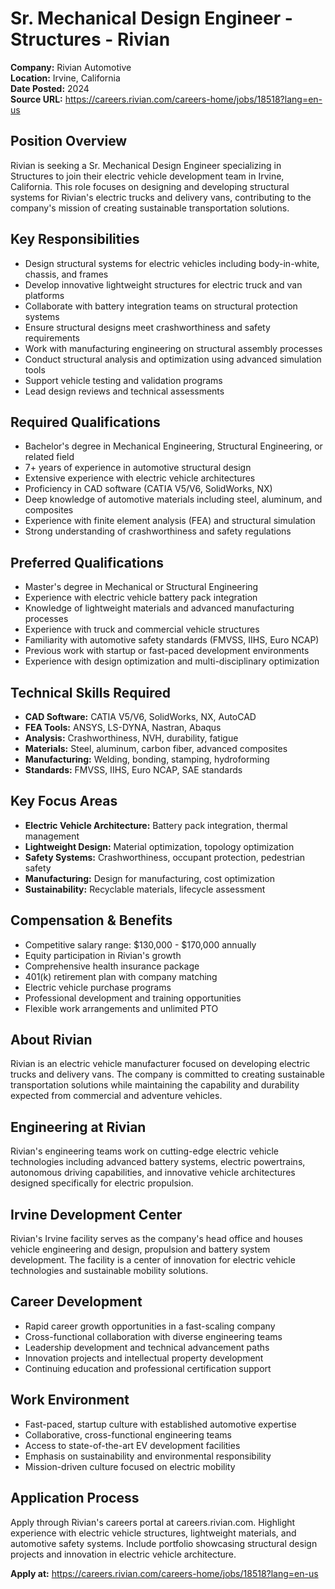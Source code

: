 # Sr. Mechanical Design Engineer - Structures - Rivian

**Company:** Rivian Automotive  
**Location:** Irvine, California  
**Date Posted:** 2024  
**Source URL:** https://careers.rivian.com/careers-home/jobs/18518?lang=en-us

## Position Overview

Rivian is seeking a Sr. Mechanical Design Engineer specializing in Structures to join their electric vehicle development team in Irvine, California. This role focuses on designing and developing structural systems for Rivian's electric trucks and delivery vans, contributing to the company's mission of creating sustainable transportation solutions.

## Key Responsibilities

- Design structural systems for electric vehicles including body-in-white, chassis, and frames
- Develop innovative lightweight structures for electric truck and van platforms
- Collaborate with battery integration teams on structural protection systems
- Ensure structural designs meet crashworthiness and safety requirements
- Work with manufacturing engineering on structural assembly processes
- Conduct structural analysis and optimization using advanced simulation tools
- Support vehicle testing and validation programs
- Lead design reviews and technical assessments

## Required Qualifications

- Bachelor's degree in Mechanical Engineering, Structural Engineering, or related field
- 7+ years of experience in automotive structural design
- Extensive experience with electric vehicle architectures
- Proficiency in CAD software (CATIA V5/V6, SolidWorks, NX)
- Deep knowledge of automotive materials including steel, aluminum, and composites
- Experience with finite element analysis (FEA) and structural simulation
- Strong understanding of crashworthiness and safety regulations

## Preferred Qualifications

- Master's degree in Mechanical or Structural Engineering
- Experience with electric vehicle battery pack integration
- Knowledge of lightweight materials and advanced manufacturing processes
- Experience with truck and commercial vehicle structures
- Familiarity with automotive safety standards (FMVSS, IIHS, Euro NCAP)
- Previous work with startup or fast-paced development environments
- Experience with design optimization and multi-disciplinary optimization

## Technical Skills Required

- **CAD Software:** CATIA V5/V6, SolidWorks, NX, AutoCAD
- **FEA Tools:** ANSYS, LS-DYNA, Nastran, Abaqus
- **Analysis:** Crashworthiness, NVH, durability, fatigue
- **Materials:** Steel, aluminum, carbon fiber, advanced composites
- **Manufacturing:** Welding, bonding, stamping, hydroforming
- **Standards:** FMVSS, IIHS, Euro NCAP, SAE standards

## Key Focus Areas

- **Electric Vehicle Architecture:** Battery pack integration, thermal management
- **Lightweight Design:** Material optimization, topology optimization
- **Safety Systems:** Crashworthiness, occupant protection, pedestrian safety
- **Manufacturing:** Design for manufacturing, cost optimization
- **Sustainability:** Recyclable materials, lifecycle assessment

## Compensation & Benefits

- Competitive salary range: $130,000 - $170,000 annually
- Equity participation in Rivian's growth
- Comprehensive health insurance package
- 401(k) retirement plan with company matching
- Electric vehicle purchase programs
- Professional development and training opportunities
- Flexible work arrangements and unlimited PTO

## About Rivian

Rivian is an electric vehicle manufacturer focused on developing electric trucks and delivery vans. The company is committed to creating sustainable transportation solutions while maintaining the capability and durability expected from commercial and adventure vehicles.

## Engineering at Rivian

Rivian's engineering teams work on cutting-edge electric vehicle technologies including advanced battery systems, electric powertrains, autonomous driving capabilities, and innovative vehicle architectures designed specifically for electric propulsion.

## Irvine Development Center

Rivian's Irvine facility serves as the company's head office and houses vehicle engineering and design, propulsion and battery system development. The facility is a center of innovation for electric vehicle technologies and sustainable mobility solutions.

## Career Development

- Rapid career growth opportunities in a fast-scaling company
- Cross-functional collaboration with diverse engineering teams
- Leadership development and technical advancement paths
- Innovation projects and intellectual property development
- Continuing education and professional certification support

## Work Environment

- Fast-paced, startup culture with established automotive expertise
- Collaborative, cross-functional engineering teams
- Access to state-of-the-art EV development facilities
- Emphasis on sustainability and environmental responsibility
- Mission-driven culture focused on electric mobility

## Application Process

Apply through Rivian's careers portal at careers.rivian.com. Highlight experience with electric vehicle structures, lightweight materials, and automotive safety systems. Include portfolio showcasing structural design projects and innovation in electric vehicle architecture.

**Apply at:** https://careers.rivian.com/careers-home/jobs/18518?lang=en-us